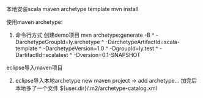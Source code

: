 本地安装scala maven archetype template
mvn install

使用maven archetype:
1) 命令行方式
创建demo项目
mvn archetype:generate -B ^
  -DarchetypeGroupId=ly.archetype ^
  -DarchetypeArtifactId=scala-template ^
  -DarchetypeVersion=1.0 ^
  -DgroupId=ly.test ^
  -DartifactId=scalatest ^
  -Dversion=0.1-SNAPSHOT

eclipse导入maven项目

2) eclipse导入本地archetype
new maven project -> add archetype...
加完后本地多了一个文件
${user.dir}/.m2/archetype-catalog.xml